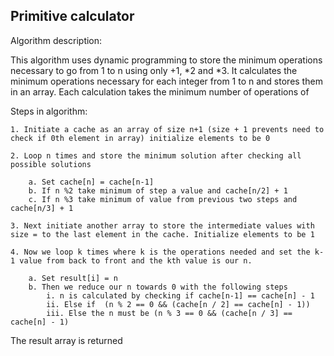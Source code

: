 ## Primitive calculator

Algorithm description:

This algorithm uses dynamic programming to store the minimum operations necessary to go from 1 to n using only +1, *2 and *3. It calculates the minimum operations necessary for each integer from 1 to n and stores them in an array. Each calculation takes the minimum number of operations of 

Steps in algorithm:

	1. Initiate a cache as an array of size n+1 (size + 1 prevents need to check if 0th element in array) initialize elements to be 0
	
	2. Loop n times and store the minimum solution after checking all possible solutions
	
		a. Set cache[n] = cache[n-1]
		b. If n %2 take minimum of step a value and cache[n/2] + 1
		c. If n %3 take minimum of value from previous two steps and cache[n/3] + 1
		
	3. Next initiate another array to store the intermediate values with size = to the last element in the cache. Initialize elements to be 1
	
	4. Now we loop k times where k is the operations needed and set the k-1 value from back to front and the kth value is our n.
	
		a. Set result[i] = n
		b. Then we reduce our n towards 0 with the following steps
			i. n is calculated by checking if cache[n-1] == cache[n] - 1
			ii. Else if  (n % 2 == 0 && (cache[n / 2] == cache[n] - 1))
			iii. Else the n must be (n % 3 == 0 && (cache[n / 3] == cache[n] - 1)
			
The result array is returned
